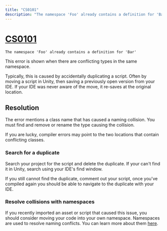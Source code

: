 ```yaml
---
title: "CS0101"
description: "The namespace 'Foo' already contains a definition for 'Bar'"
---
```

# [CS0101](https://docs.microsoft.com/en-us/dotnet/csharp/misc/cs0101)

```
The namespace 'Foo' already contains a definition for 'Bar'
```


This error is shown when there are conflicting types in the same namespace.  

Typically, this is caused by accidentally duplicating a script. Often by moving a script in Unity, then saving a previously open version from your IDE.
If your IDE was never aware of the move, it re-saves at the original location.

## Resolution
The error mentions a class name that has caused a naming collision. You must find and remove or rename the type causing the collision.

If you are lucky, compiler errors may point to the two locations that contain conflicting classes.

### Search for a duplicate
Search your project for the script and delete the duplicate. If your can't find it in Unity, search using your IDE's find window.  

If you still cannot find the duplicate, comment out your script, once you've compiled again you should be able to navigate to the duplicate with your IDE.

### Resolve collisions with namespaces
If you recently imported an asset or script that caused this issue, you should consider moving your code into your own namespace. Namespaces are used to resolve naming conflicts.
You can learn more about them [here](https://docs.microsoft.com/en-us/dotnet/csharp/fundamentals/types/namespaces).
